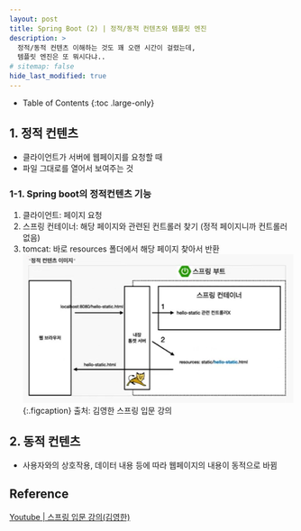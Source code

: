 ```yaml
---
layout: post
title: Spring Boot (2) | 정적/동적 컨텐츠와 템플릿 엔진
description: >
  정적/동적 컨텐츠 이해하는 것도 꽤 오랜 시간이 걸렸는데, 
  템플릿 엔진은 또 뭐시다냐..
# sitemap: false
hide_last_modified: true
---
```


- Table of Contents
{:toc .large-only}


## 1. 정적 컨텐츠
- 클라이언트가 서버에 웹페이지를 요청할 때
- 파일 그대로를 열어서 보여주는 것

### 1-1. Spring boot의 정적컨텐츠 기능
1. 클라이언트: 페이지 요청 
2. 스프링 컨테이너: 해당 페이지와 관련된 컨트롤러 찾기 (정적 페이지니까 컨트롤러 없음)
3. tomcat: 바로 resources 폴더에서 해당 페이지 찾아서 반환
![](/assets/img/2023-09-16-Spring-Boot-2/2023-09-16-17-58-49.png)
{:.figcaption}
출처: 김영한 스프링 입문 강의

## 2. 동적 컨텐츠
- 사용자와의 상호작용, 데이터 내용 등에 따라 웹페이지의 내용이 동적으로 바뀜
 


## Reference
[Youtube | 스프링 입문 강의(김영한)](https://www.youtube.com/playlist?list=PLumVmq_uRGHgBrimIp2-7MCnoPUskVMnd)